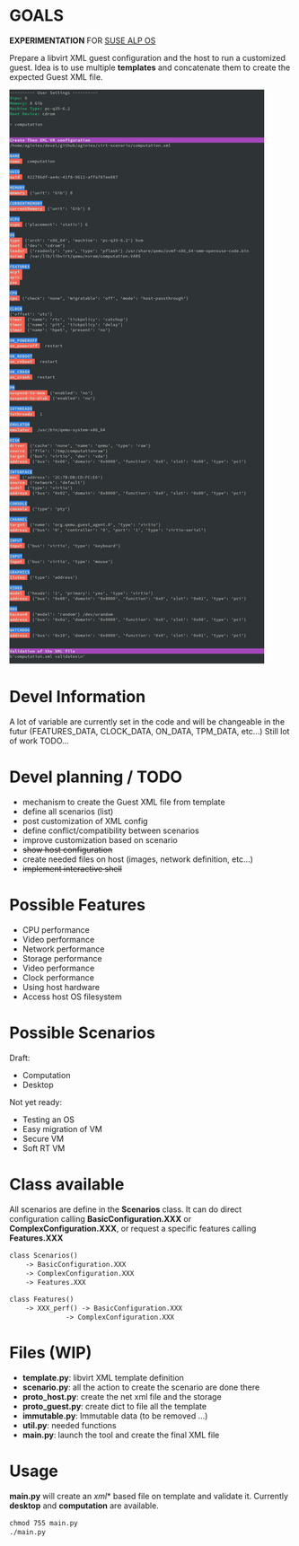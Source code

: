 # GOALS

**EXPERIMENTATION** FOR [SUSE ALP OS](https://documentation.suse.com/alp/all/)

Prepare a libvirt XML guest configuration and the host to run a customized guest.
Idea is to use multiple **templates** and concatenate them to create the
expected Guest XML file.

![image](https://github.com/aginies/virt-scenario/blob/92e9ddd44fe91f624f4abe0c4841f7a0174a1c3e/virt-scenario.jpg)

# Devel Information

A lot of variable are currently set in the code and will be changeable in the futur
(FEATURES_DATA, CLOCK_DATA, ON_DATA, TPM_DATA, etc...)
Still lot of work TODO...

# Devel planning / TODO

* mechanism to create the Guest XML file from template
* define all scenarios (list)
* post customization of XML config
* define conflict/compatibility between scenarios
* improve customization based on scenario
* ~~show host configuration~~
* create needed files on host (images, network definition, etc...)
* ~~implement interactive shell~~

# Possible Features

* CPU performance
* Video performance
* Network performance
* Storage performance
* Video performance
* Clock performance
* Using host hardware
* Access host OS filesystem

# Possible Scenarios

Draft:
* Computation
* Desktop

Not yet ready:
* Testing an OS
* Easy migration of VM
* Secure VM
* Soft RT VM

# Class available

All scenarios are define in the **Scenarios** class. It can do direct
configuration calling **BasicConfiguration.XXX** or **ComplexConfiguration.XXX**,
or request a specific features calling **Features.XXX**

```
class Scenarios()
	-> BasicConfiguration.XXX
	-> ComplexConfiguration.XXX
	-> Features.XXX
```

```
class Features()
	-> XXX_perf() -> BasicConfiguration.XXX
		      -> ComplexConfiguration.XXX
```

# Files (WIP)

* **template.py**: libvirt XML template definition
* **scenario.py**: all the action to create the scenario are done there
* **proto_host.py**: create the net xml file and the storage
* **proto_guest.py**: create dict to file all the template
* **immutable.py**: Immutable data (to be removed ...)
* **util.py**: needed functions
* **main.py**: launch the tool and create the final XML file

# Usage

**main.py** will create an *xml** based file on template and validate it.
Currently **desktop** and **computation** are available.

```
chmod 755 main.py
./main.py
```
